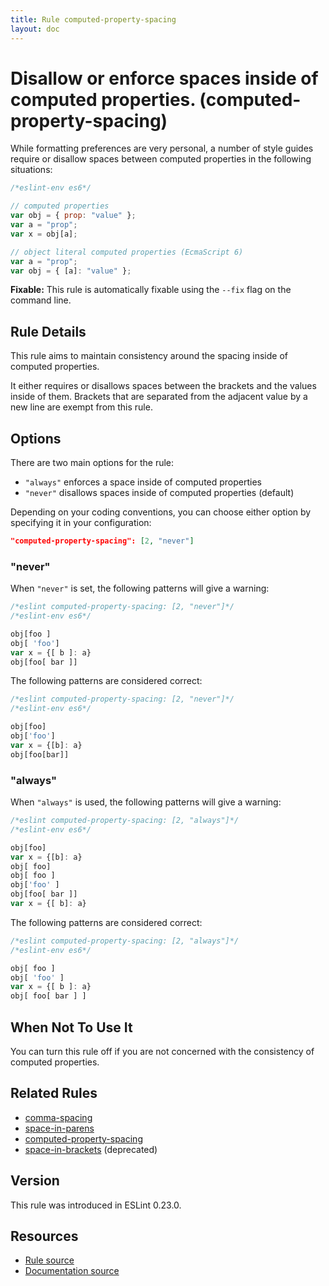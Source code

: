 ```yaml
---
title: Rule computed-property-spacing
layout: doc
---
```

<!-- Note: No pull requests accepted for this file. See README.md in the root directory for details. -->

# Disallow or enforce spaces inside of computed properties. (computed-property-spacing)

While formatting preferences are very personal, a number of style guides require
or disallow spaces between computed properties in the following situations:

```js
/*eslint-env es6*/

// computed properties
var obj = { prop: "value" };
var a = "prop";
var x = obj[a];

// object literal computed properties (EcmaScript 6)
var a = "prop";
var obj = { [a]: "value" };
```

**Fixable:** This rule is automatically fixable using the `--fix` flag on the command line.

## Rule Details

This rule aims to maintain consistency around the spacing inside of computed properties.

It either requires or disallows spaces between the brackets and the values inside of them.
Brackets that are separated from the adjacent value by a new line are exempt from this rule.

## Options

There are two main options for the rule:

* `"always"` enforces a space inside of computed properties
* `"never"` disallows spaces inside of computed properties (default)

Depending on your coding conventions, you can choose either option by specifying it in your configuration:

```json
"computed-property-spacing": [2, "never"]
```

### "never"

When `"never"` is set, the following patterns will give a warning:

```js
/*eslint computed-property-spacing: [2, "never"]*/
/*eslint-env es6*/

obj[foo ]
obj[ 'foo']
var x = {[ b ]: a}
obj[foo[ bar ]]
```

The following patterns are considered correct:

```js
/*eslint computed-property-spacing: [2, "never"]*/
/*eslint-env es6*/

obj[foo]
obj['foo']
var x = {[b]: a}
obj[foo[bar]]
```

### "always"

When `"always"` is used, the following patterns will give a warning:

```js
/*eslint computed-property-spacing: [2, "always"]*/
/*eslint-env es6*/

obj[foo]
var x = {[b]: a}
obj[ foo]
obj[ foo ]
obj['foo' ]
obj[foo[ bar ]]
var x = {[ b]: a}
```

The following patterns are considered correct:

```js
/*eslint computed-property-spacing: [2, "always"]*/
/*eslint-env es6*/

obj[ foo ]
obj[ 'foo' ]
var x = {[ b ]: a}
obj[ foo[ bar ] ]

```


## When Not To Use It

You can turn this rule off if you are not concerned with the consistency of computed properties.

## Related Rules

* [comma-spacing](comma-spacing)
* [space-in-parens](space-in-parens)
* [computed-property-spacing](computed-property-spacing)
* [space-in-brackets](space-in-brackets) (deprecated)

## Version

This rule was introduced in ESLint 0.23.0.

## Resources

* [Rule source](https://github.com/eslint/eslint/tree/master/lib/rules/computed-property-spacing.js)
* [Documentation source](https://github.com/eslint/eslint/tree/master/docs/rules/computed-property-spacing.md)
